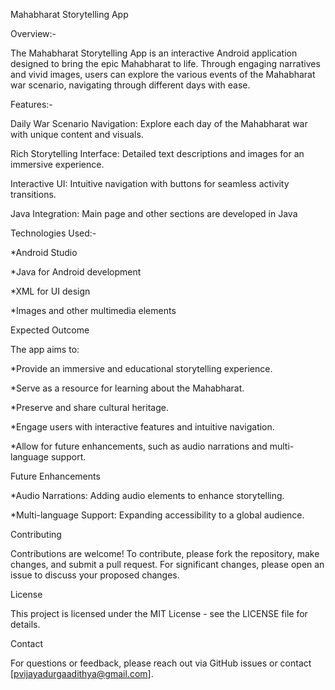 Mahabharat Storytelling App

Overview:-

The Mahabharat Storytelling App is an interactive Android application designed to bring the epic Mahabharat to life. Through engaging narratives and vivid images, users can explore the various events of the Mahabharat war scenario, navigating through different days with ease.

Features:-

Daily War Scenario Navigation: Explore each day of the Mahabharat war with unique content and visuals.

Rich Storytelling Interface: Detailed text descriptions and images for an immersive experience.

Interactive UI: Intuitive navigation with buttons for seamless activity transitions.

Java Integration: Main page and other sections are developed in Java

Technologies Used:-

*Android Studio

*Java for Android development

*XML for UI design

*Images and other multimedia elements

Expected Outcome

The app aims to:

*Provide an immersive and educational storytelling experience.

*Serve as a resource for learning about the Mahabharat.

*Preserve and share cultural heritage.

*Engage users with interactive features and intuitive navigation.

*Allow for future enhancements, such as audio narrations and multi-language support.

Future Enhancements

*Audio Narrations: Adding audio elements to enhance storytelling.

*Multi-language Support: Expanding accessibility to a global audience.

Contributing

Contributions are welcome! To contribute, please fork the repository, make changes, and submit a pull request. For significant changes, please open an issue to discuss your proposed changes.

License

This project is licensed under the MIT License - see the LICENSE file for details.

Contact

For questions or feedback, please reach out via GitHub issues or contact [pvijayadurgaadithya@gmail.com].
